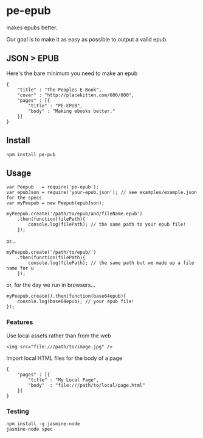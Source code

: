 # pe-epub

makes epubs better.  

Our goal is to make it as easy as possible to output a valid epub. 

## JSON > EPUB
Here's the bare minimum you need to make an epub

	{
		"title" : "The Peoples E-Book",
		"cover" : "http://placekitten.com/600/800",
		"pages" : [{
			"title" : "PE-EPUB",
			"body" : "Making ebooks better."
		}]
	}
	
## Install	
	npm install pe-pub
	
## Usage
	var Peepub   = require('pe-epub');
	var epubJson = require('your-epub.json'); // see examples/example.json for the specs
	var myPeepub = new Peepub(epubJson);

	myPeepub.create('/path/to/epub/and/fileName.epub')
		.then(function(filePath){
			console.log(filePath); // the same path to your epub file!
		});
	
or...

	myPeepub.create('/path/to/epub/')
		.then(function(filePath){
			console.log(filePath); // the same path but we made up a file name for u
		});

or, for the day we run in browsers...

	myPeepub.create().then(function(base64epub){
		console.log(base64epub); // your epub file!
	});

### Features

Use local assets rather than from the web

 	<img src="file:///path/to/image.jpg" />

Import local HTML files for the body of a page

    {
		"pages" : [{
			"title" : "My Local Page",
			"body"  : "file:///path/to/local/page.html"
		}]
	}

### Testing
	npm install -g jasmine-node
	jasmine-node spec